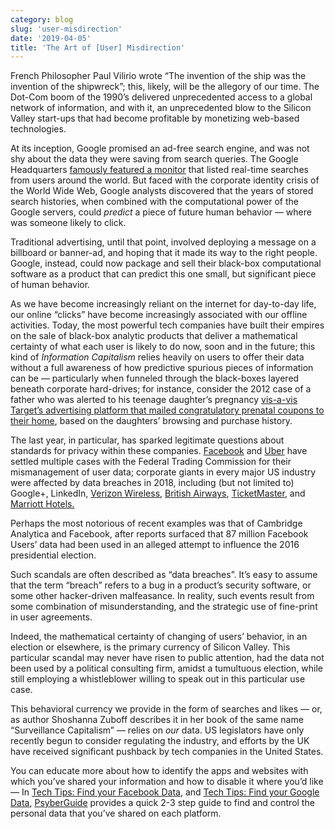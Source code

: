 ```yaml
---
category: blog
slug: 'user-misdirection'
date: '2019-04-05'
title: 'The Art of [User] Misdirection'
---
```


French Philosopher Paul Vilirio wrote “The invention of the ship was the invention of the shipwreck”; this, likely, will be the allegory of our time. The Dot-Com boom of the 1990’s delivered unprecedented access to a global network of information, and with it, an unprecedented blow to the Silicon Valley start-ups that had become profitable by monetizing web-based technologies.

At its inception, Google promised an ad-free search engine, and was not shy about the data they were saving from search queries. The Google Headquarters [famously featured a monitor](https://trip101.com/article/visiting-google) that listed real-time searches from users around the world. But faced with the corporate identity crisis of the World Wide Web, Google analysts discovered that the years of stored search histories, when combined with the computational power of the Google servers, could _predict_ a piece of future human behavior — where was someone likely to click.

Traditional advertising, until that point, involved deploying a message on a billboard or banner-ad, and hoping that it made its way to the right people. Google, instead, could now package and sell their black-box computational software as a product that can predict this one small, but significant piece of human behavior.

As we have become increasingly reliant on the internet for day-to-day life, our online “clicks” have become increasingly associated with our offline activities. Today, the most powerful tech companies have built their empires on the sale of black-box analytic products that deliver a mathematical certainty of what each user is likely to do now, soon and in the future; this kind of _Information Capitalism_ relies heavily on users to offer their data without a full awareness of how predictive spurious pieces of information can be — particularly when funneled through the black-boxes layered beneath corporate hard-drives; for instance, consider the 2012 case of a father who was alerted to his teenage daughter’s pregnancy [vis-a-vis Target’s advertising platform that mailed congratulatory prenatal coupons to their home](https://www.forbes.com/sites/kashmirhill/2012/02/16/how-target-figured-out-a-teen-girl-was-pregnant-before-her-father-did/#2b9cd2d66668), based on the daughters’ browsing and purchase history.

The last year, in particular, has sparked legitimate questions about standards for privacy within these companies. [Facebook](https://www.ftc.gov/news-events/press-releases/2012/08/ftc-approves-final-settlement-facebook) and [Uber](https://www.ftc.gov/news-events/press-releases/2018/04/uber-agrees-expanded-settlement-ftc-related-privacy-security) have settled multiple cases with the Federal Trading Commission for their mismanagement of user data; corporate giants in every major US industry were affected by data breaches in 2018, including (but not limited to) Google+, LinkedIn, [Verizon Wireless](https://www.upguard.com/breaches/verizon-cloud-leak), [British Airways](https://www.forbes.com/sites/kateoflahertyuk/2018/09/20/how-the-british-airways-breach-will-reveal-the-true-cost-of-gdpr/#4c5f00853edf), [TicketMaster](https://www.wired.co.uk/article/ticketmaster-data-breach-monzo-inbenta), and [Marriott Hotels.](https://www.forbes.com/sites/kateoflahertyuk/2018/11/30/marriott-breach-what-happened-how-serious-is-it-and-who-is-impacted/#7311e7127d25)

Perhaps the most notorious of recent examples was that of Cambridge Analytica and Facebook, after reports surfaced that 87 million Facebook Users’ data had been used in an alleged attempt to influence the 2016 presidential election.

Such scandals are often described as “data breaches”. It’s easy to assume that the term “breach” refers to a bug in a product’s security software, or some other hacker-driven malfeasance. In reality, such events result from some combination of misunderstanding, and the strategic use of fine-print in user agreements.

Indeed, the mathematical certainty of changing of users’ behavior, in an election or elsewhere, is the primary currency of Silicon Valley. This particular scandal may never have risen to public attention, had the data not been used by a political consulting firm, amidst a tumultuous election, while still employing a whistleblower willing to speak out in this particular use case.

This behavioral currency we provide in the form of searches and likes — or, as author Shoshanna Zuboff describes it in her book of the same name “Surveillance Capitalism” — relies on _our_ data. US legislators have only recently begun to consider regulating the industry, and efforts by the UK have received significant pushback by tech companies in the United States.

You can educate more about how to identify the apps and websites with which you’ve shared your information and how to disable it where you’d like — In [Tech Tips: Find your Facebook Data](https://psyberguide.org/resources/tech-tips-facebook-data/), and [Tech Tips: Find your Google Data](https://psyberguide.org/resources/tech-tips-find-and-manage-your-google-data/), [PsyberGuide](http://PsyberGuide.org) provides a quick 2-3 step guide to find and control the personal data that you’ve shared on each platform.

